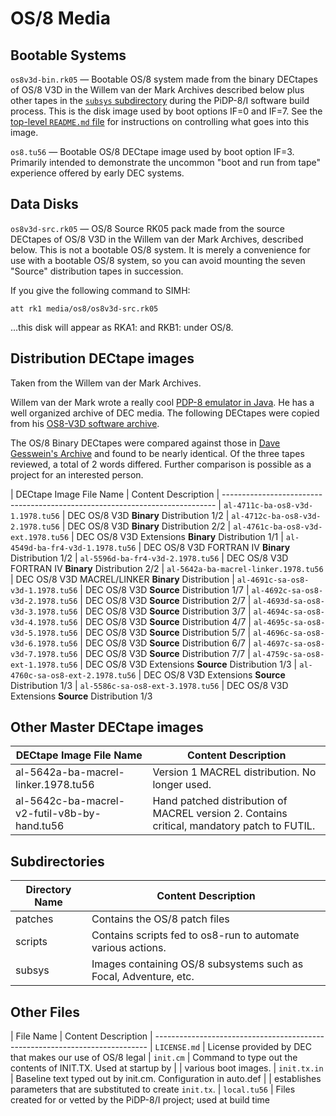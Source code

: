 # OS/8 Media


## Bootable Systems

`os8v3d-bin.rk05` — Bootable OS/8 system made from the binary DECtapes
of OS/8 V3D in the Willem van der Mark Archives described below plus
other tapes in the [`subsys` subdirectory](/file/media/os8/subsys)
during the PiDP-8/I software build process. This is the disk image used
by boot options IF=0 and IF=7. See the [top-level `README.md`
file][tlrm] for instructions on controlling what goes into this image.

`os8.tu56` — Bootable OS/8 DECtape image used by boot option IF=3.
Primarily intended to demonstrate the uncommon "boot and run from tape"
experience offered by early DEC systems.


## Data Disks

`os8v3d-src.rk05` — OS/8 Source RK05 pack made from the source DECtapes
of OS/8 V3D in the Willem van der Mark Archives, described below. This
is not a bootable OS/8 system. It is merely a convenience for use with a
bootable OS/8 system, so you can avoid mounting the seven "Source"
distribution tapes in succession.

If you give the following command to SIMH:

    att rk1 media/os8/os8v3d-src.rk05
   
...this disk will appear as RKA1: and RKB1: under OS/8.


## Distribution DECtape images

Taken from the Willem van der Mark Archives.

Willem van der Mark wrote a really cool [PDP-8 emulator in Java][vdms].
He has a well organized archive of DEC media.  The following DECtapes
were copied from his [OS8-V3D software archive][vdms].

The OS/8 Binary DECtapes were compared against those in [Dave Gesswein's
Archive][dga] and found to be nearly identical.  Of the three tapes
reviewed, a total of 2 words differed. Further comparison is possible as
a project for an interested person.

| DECtape Image File Name               | Content Description
| ----------------------------------------------------------------------------
| `al-4711c-ba-os8-v3d-1.1978.tu56`     | DEC OS/8 V3D **Binary** Distribution  1/2
| `al-4712c-ba-os8-v3d-2.1978.tu56`     | DEC OS/8 V3D **Binary** Distribution  2/2
| `al-4761c-ba-os8-v3d-ext.1978.tu56`   | DEC OS/8 V3D Extensions **Binary** Distribution  1/1
| `al-4549d-ba-fr4-v3d-1.1978.tu56`     | DEC OS/8 V3D FORTRAN IV **Binary** Distribution  1/2
| `al-5596d-ba-fr4-v3d-2.1978.tu56`     | DEC OS/8 V3D FORTRAN IV **Binary** Distribution  2/2
| `al-5642a-ba-macrel-linker.1978.tu56` | DEC OS/8 V3D MACREL/LINKER **Binary** Distribution 
| `al-4691c-sa-os8-v3d-1.1978.tu56`     | DEC OS/8 V3D **Source** Distribution  1/7
| `al-4692c-sa-os8-v3d-2.1978.tu56`     | DEC OS/8 V3D **Source** Distribution  2/7
| `al-4693d-sa-os8-v3d-3.1978.tu56`     | DEC OS/8 V3D **Source** Distribution  3/7
| `al-4694c-sa-os8-v3d-4.1978.tu56`     | DEC OS/8 V3D **Source** Distribution  4/7
| `al-4695c-sa-os8-v3d-5.1978.tu56`     | DEC OS/8 V3D **Source** Distribution  5/7
| `al-4696c-sa-os8-v3d-6.1978.tu56`     | DEC OS/8 V3D **Source** Distribution  6/7
| `al-4697c-sa-os8-v3d-7.1978.tu56`     | DEC OS/8 V3D **Source** Distribution  7/7
| `al-4759c-sa-os8-ext-1.1978.tu56`     | DEC OS/8 V3D Extensions **Source** Distribution  1/3
| `al-4760c-sa-os8-ext-2.1978.tu56`     | DEC OS/8 V3D Extensions **Source** Distribution  1/3
| `al-5586c-sa-os8-ext-3.1978.tu56`     | DEC OS/8 V3D Extensions **Source** Distribution  1/3

## Other Master DECtape images

| DECtape Image File Name                       | Content Description
| ----------------------------------------------|------------------------------
| al-5642a-ba-macrel-linker.1978.tu56	        | Version 1 MACREL distribution. No longer used.
| al-5642c-ba-macrel-v2-futil-v8b-by-hand.tu56  | Hand patched distribution of MACREL version 2. Contains critical, mandatory patch to FUTIL.

## Subdirectories

| Directory Name  | Content Description
| ----------------|------------------------------------------------------------
| patches	  | Contains the OS/8 patch files
| scripts	  | Contains scripts fed to os8-run to automate various actions.
| subsys	  | Images containing OS/8 subsystems such as Focal, Adventure, etc.

## Other Files

| File Name       | Content Description
| ----------------------------------------------------------------------------
| `LICENSE.md`    | License provided by DEC that makes our use of OS/8 legal
| `init.cm`	  | Command to type out the contents of INIT.TX. Used at startup by
| 		  | various boot images.
| `init.tx.in`	  | Baseline text typed out by init.cm.  Configuration in auto.def
| 		  | establishes parameters that are substituted to create `init.tx`.
| `local.tu56`    | Files created for or vetted by the PiDP-8/I project; used at build time

[dga]:  http://www.pdp8online.com/images/images/misc_dectapes.shtml
[tlrm]: /doc/trunk/README.md
[vdms]: http://vandermark.ch/pdp8/index.php?n=OS8.OS8-V3D
[vdma]: http://vandermark.ch/pdp8/index.php
